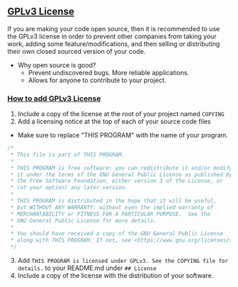 
## [GPLv3 License](#programming-tips)
If you are making your code open source, then it is recommended to use the GPLv3 license in order to prevent other companies from taking your work, adding some feature/modifications, and then selling or distributing their own closed sourced version of your code.
- Why open source is good?
  - Prevent undiscovered bugs. More reliable applications.
  - Allows for anyone to contribute to your project.

### [How to add GPLv3 License](#programming-tips)
1. Include a copy of the license at the root of your project named `COPYING`
2. Add a licensing notice at the top of each of your source code files
  - Make sure to replace "THIS PROGRAM" with the name of your program.

```javascript
/*
 * This file is part of THIS PROGRAM.
 *
 * THIS PROGRAM is free software: you can redistribute it and/or modify
 * it under the terms of the GNU General Public License as published by
 * the Free Software Foundation, either version 3 of the License, or
 * (at your option) any later version.
 *
 * THIS PROGRAM is distributed in the hope that it will be useful,
 * but WITHOUT ANY WARRANTY; without even the implied warranty of
 * MERCHANTABILITY or FITNESS FOR A PARTICULAR PURPOSE.  See the
 * GNU General Public License for more details.
 *
 * You should have received a copy of the GNU General Public License
 * along with THIS PROGRAM. If not, see <https://www.gnu.org/licenses/>.
 */
```

3. Add `THIS PROGRAM is licensed under GPLv3. See the COPYING file for details.` to your README.md under `## License`
4. Include a copy of the license with the distribution of your software.